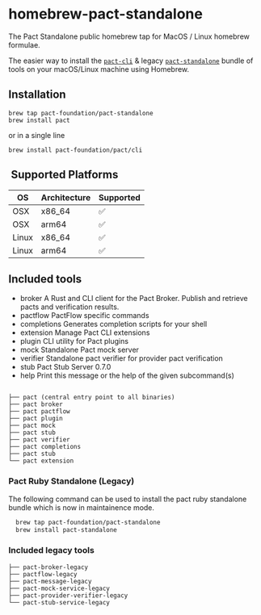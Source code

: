 # homebrew-pact-standalone

The Pact Standalone public homebrew tap for MacOS / Linux homebrew formulae.

The easier way to install the [`pact-cli`](https://github.com/YOU54F/pact-cli) & legacy [`pact-standalone`](https://github.com/pact-foundation/pact-standalone) bundle of tools on your macOS/Linux machine using Homebrew.

## Installation

    brew tap pact-foundation/pact-standalone
    brew install pact

or in a single line

    brew install pact-foundation/pact/cli

##  Supported Platforms

| OS      | Architecture | Supported |
| ------- | ------------ | --------- |
| OSX     | x86_64       | ✅        |
| OSX     | arm64        | ✅        |
| Linux   | x86_64       | ✅        |
| Linux   | arm64        | ✅        |

## Included tools

- broker       A Rust and CLI client for the Pact Broker. Publish and retrieve pacts and     verification  results.
- pactflow     PactFlow specific commands
- completions  Generates completion scripts for your shell
- extension    Manage Pact CLI extensions
- plugin       CLI utility for Pact plugins
- mock         Standalone Pact mock server
- verifier     Standalone pact verifier for provider pact verification
- stub         Pact Stub Server 0.7.0
- help         Print this message or the help of the given subcommand(s)

```

├── pact (central entry point to all binaries)
├── pact broker
├── pact pactflow
├── pact plugin
├── pact mock
├── pact stub
├── pact verifier
├── pact completions
├── pact stub
└── pact extension
```

### Pact Ruby Standalone (Legacy)

The following command can be used to install the pact ruby standalone bundle which is now in maintainence mode.

```sh
  brew tap pact-foundation/pact-standalone
  brew install pact-standalone
```

### Included legacy tools

```
├── pact-broker-legacy
├── pactflow-legacy
├── pact-message-legacy
├── pact-mock-service-legacy
├── pact-provider-verifier-legacy
└── pact-stub-service-legacy
```
